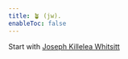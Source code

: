 ```yaml
---
title: 🪴 (jw).
enableToc: false
---
```


Start with [Joseph Killelea Whitsitt](Joseph%20Killelea%20Whitsitt.md)
